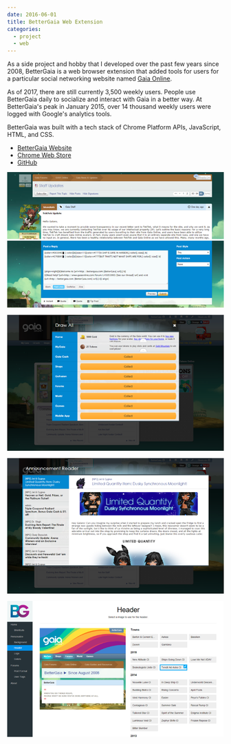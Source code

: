 ```yaml
---
date: 2016-06-01
title: BetterGaia Web Extension
categories:
  - project
  - web
---
```

As a side project and hobby that I developed over the past few years since 2008, BetterGaia is a web browser extension that added tools for users for a particular social networking website named [Gaia Online](https://en.wikipedia.org/wiki/Gaia_Online).

As of 2017, there are still currently 3,500 weekly users. People use BetterGaia daily to socialize and interact with Gaia in a better way. At BetterGaia's peak in January 2015, over 14 thousand weekly users were logged with Google's analytics tools.

BetterGaia was built with a tech stack of Chrome Platform APIs, JavaScript, HTML, and CSS.

- [BetterGaia Website](http://www.bettergaia.com/)
- [Chrome Web Store](https://chrome.google.com/webstore/detail/bettergaia/lmgjagdflhhfjflolfalapokbplfldna)
- [GitHub](https://github.com/atthehotcorner/BetterGaia)

![Screen](/assets/images/projects/bettergaia/1.png)

![Screen](/assets/images/projects/bettergaia/2.png)

![Screen](/assets/images/projects/bettergaia/3.png)

![Screen](/assets/images/projects/bettergaia/4.png)
